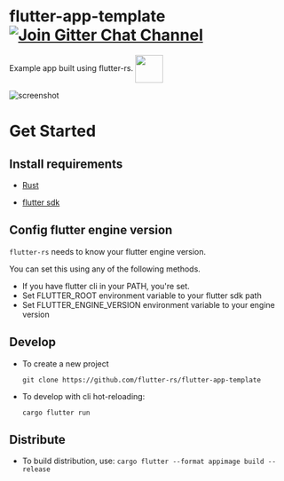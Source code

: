 # flutter-app-template [![Join Gitter Chat Channel](https://badges.gitter.im/flutter-rs/community.svg)](https://gitter.im/flutter-rs/community?utm_source=badge&utm_medium=badge&utm_campaign=pr-badge&utm_content=badge)

Example app built using flutter-rs.
 <img src="https://raw.githubusercontent.com/gliheng/flutter-rs/master/www/images/logo.png" width="50" height="50" align="center" />

![screenshot](https://raw.githubusercontent.com/gliheng/flutter-rs/master/www/images/screenshot_mac.png)

# Get Started

## Install requirements

- [Rust](https://www.rust-lang.org/tools/install)

- [flutter sdk](https://flutter.io)

## Config flutter engine version
`flutter-rs` needs to know your flutter engine version.

You can set this using any of the following methods.
- If you have flutter cli in your PATH, you're set.
- Set FLUTTER_ROOT environment variable to your flutter sdk path
- Set FLUTTER_ENGINE_VERSION environment variable to your engine version

## Develop
- To create a new project

    `git clone https://github.com/flutter-rs/flutter-app-template`

- To develop with cli hot-reloading:

    `cargo flutter run`

## Distribute
- To build distribution, use:
    `cargo flutter --format appimage build --release`
